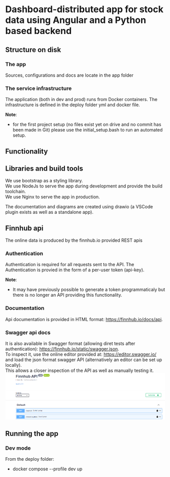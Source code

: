 # Dashboard-distributed app for stock data using Angular and a Python based backend

## Structure on disk

### The app
Sources, configurations and docs are locate in the app folder

### The service infrastructure
The application (both in dev and prod) runs from Docker containers.
The infrastructure is defined in the deploy folder yml and docker file.  

**Note**:
- for the first project setup (no files exist yet on drive and no commit has been made in Git) please use the initial_setup.bash to run an automated setup.

## Functionality

## Libraries and build tools

We use bootstrap as a styling library.  
We use NodeJs to serve the app during development and provide the build toolchain.  
We use Nginx to serve the app in production.

The documentation and diagrams are created using drawio (a VSCode plugin exists as well as a standalone app).

## Finnhub api
The online data is produced by the finnhub.io provided REST apis

### Authentication
Authentication is required for all requests sent to the API.
The Authentication is provied in the form of a per-user token (api-key).  

**Note**:
- It may have previously possible to generate a token programmaticaly but there is no longer an API providing this functionality.

### Documentation
Api documentation is provided in HTML format: https://finnhub.io/docs/api.

### Swagger api docs
It is also available in Swagger format (allowing diret tests after authentication): https://finnhub.io/static/swagger.json.  
To inspect it, use the online editor provided at: https://editor.swagger.io/ and load the json format swagger API (alternatively an editor can be set up locally).  
This allows a closer inspection of the API as well as manually testing it.
![swagger editor screenshot](./readme_imgs/SwaggerEditor.png)


## Running the app

### Dev mode

From the deploy folder: 
- docker compose --profile dev up